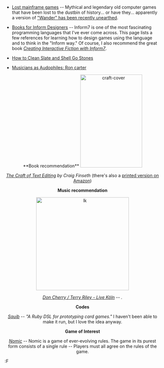 * [Lost mainframe games](https://bluerenga.wordpress.com/2015/03/19/lost-mainframe-games/) -- Mythical and legendary old computer games that have been lost to the dustbin of history... or have they... apparently a version of ["Wander" has been recently unearthed](https://ahopeful.wordpress.com/2015/04/22/wander-1974-a-lost-mainframe-game-is-found/).

* [Books for Inform Designers](http://inform-fiction.org/manual/) -- Inform7 is one of the most fascinating programming languages that I've ever come across.  This page lists a few references for learning how to design games using the language and to think in the "Inform way."  Of course, I also recommend the great book *[Creating Interactive Fiction with Inform7](https://www.amazon.com/Creating-Interactive-Fiction-Inform-7/dp/1435455061/?tag=fogus-20)*.

* [How to Clean Slate and Shell Go Stones](https://erythen.wordpress.com/2015/09/23/how-to-clean-slate-and-shell-go-stones/)

* [Musicians as Audophiles: Ron carter](http://www.stereophile.com/content/musicians-audiophiles-ron-carter#Q7cvdcuD4Kc8J1XC.97)

<center>
**Book recommendation**

<img src="http://blog.fogus.me/wp-content/uploads/2016/09/craft-cover-200x300.png" alt="craft-cover" width="200" height="300" class="aligncenter size-medium wp-image-6211" />

*[The Craft of Text Editing](http://www.finseth.com/craft/)  by Craig Finseth* (there's also a [printed version on Amazon](https://www.amazon.com/Craft-Text-Editing-Emacs-Modern/dp/0387976167/?tag=fogus-20))

**Music recommendation**

<img src="http://blog.fogus.me/wp-content/uploads/2016/09/lk-300x300.jpg" alt="lk" width="300" height="300" class="aligncenter size-medium wp-image-6212" />

*[Don Cherry / Terry Riley - Live Köln](http://www.ubu.com/sound/cherry.html) -- .*

**Codes**

*[Squib](https://github.com/andymeneely/squib) -- "A Ruby DSL for prototyping card games."*  I haven't been able to make it run, but I love the idea anyway.

**Game of Interest**

*[Nomic](https://en.wikipedia.org/wiki/Nomic)* -- Nomic is a game of ever-evolving rules.  The game in its purest form consists of a single rule -- Players must all agree on the rules of the game.
</center>

:F

[^1]: Or at least started as one.